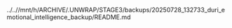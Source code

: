 ../..//mnt/h/ARCHIVE/.UNWRAP/STAGE3/backups/20250728_132733_duri_emotional_intelligence_backup/README.md
